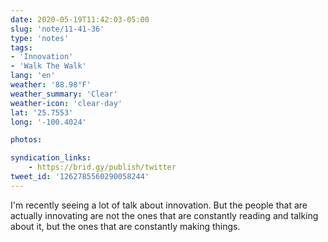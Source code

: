 ```yaml
---
date: 2020-05-19T11:42:03-05:00
slug: 'note/11-41-36'
type: 'notes'
tags:
- 'Innovation'
- 'Walk The Walk'
lang: 'en'
weather: '88.98°F'
weather_summary: 'Clear'
weather-icon: 'clear-day'
lat: '25.7553'
long: '-100.4024'

photos:

syndication_links:
    - https://brid.gy/publish/twitter
tweet_id: '1262785560290058244'
---
```

I'm recently seeing a lot of talk about innovation. But the people that are actually innovating are not the ones that are constantly reading and talking about it, but the ones that are constantly making things.
 